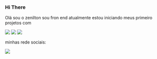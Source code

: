 ### Hi There

Olá sou o zenilton sou fron end atualmente estou iniciando meus primeiro projetos com 


<img src="https://img.shields.io/badge/HTML5-E34F26?style=for-the-badge&logo=html5&logoColor=white" alt-logo-image>


<img src="https://img.shields.io/badge/CSS3-1572B6?style=for-the-badge&logo=css3&logoColor=white" alt-logo-image> 


<img src="https://img.shields.io/badge/Java-ED8B00?style=for-the-badge&logo=openjdk&logoColor=white" alt-logo-image>


minhas rede sociais:


<a href="linkedin.com/in/zenilton-da-silva-mendes-128199227"><img src="https://img.shields.io/badge/LinkedIn-0077B5?style=for-the-badge&logo=linkedin&logoColor=white"/></a> 
<br>
<br>
   



